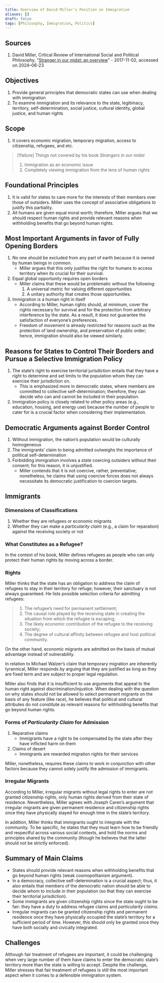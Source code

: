 ```yaml
---
title: Overview of David Miller's Position on Immigration
aliases: []
draft: false
tags: [Philosophy, Immigration, Politics]
---
```


## Sources

1. David Miller, Critical Review of International Social and Political Philosophy, “[Stranger in our midst: an overview](https://doi.org/10.1080/13698230.2016.1231750)” - 2017-11-02, accessed on 2024–06-23

## Objectives

1. Provide general principles that democratic states can use when dealing with immigration
2. To examine immigration and its relevance to the state, legitimacy, territory, self-determination, social justice, cultural identity, global justice, and human rights

## Scope

1. It covers economic migration, temporary migration, access to citizenship, refugees, and etc.

> [!failure] Things not covered by his book *Strangers in our midst*
> 1. Immigration as an economic issue
> 2. Completely viewing immigration from the lens of human rights

## Foundational Principles

1. It is valid for states to care more for the interests of their members over those of outsiders. Miller uses the concept of associative obligations to justify this partiality.
2. All humans are given equal moral worth; therefore, Miller argues that we should respect human rights and provide relevant reasons when withholding benefits that go beyond human rights.

## Most Important Arguments in favor of Fully Opening Borders

1. No one should be excluded from any part of earth because it is owned by human beings in common.
	- Miller argues that this only justifies the right for humans to access territory when its crucial for their survival.
2. Equal global opportunity requires open borders
	- Miller claims that these would be problematic without the following:
		1. A universal metric for valuing different opportunities
		2. A unitary authority that creates those opportunities.
3. Immigration is a human right in itself
	- According to Miller, human rights should, at minimum, cover the rights necessary for survival and for the protection from arbitrary interference by the state. As a result, it does not guarantee the satisfaction of everyone’s preferences.
	- Freedom of movement is already restricted for reasons such as the protection of land ownership, and preservation of public order; hence, immigration should also be viewed similarly.

## Reasons for States to Control Their Borders and Pursue a Selective Immigration Policy

1. The state’s right to exercise territorial jurisdiction entails that they have a right to determine and set limits to the population whom they can exercise their jurisdiction on.
	- This is emphasized more in democratic states, where members are committed to collective self-determination; therefore, they can decide who can and cannot be included in their population.
2. Immigration policy is closely related to other policy areas (e.g., education, housing, and energy use) because the number of people to cater for is a crucial factor when considering their implementation.

## Democratic Arguments against Border Control

1. Without immigration, the nation’s population would be culturally homogeneous
2. The immigrants’ claim to being admitted outweighs the importance of political self-determination
3. Forbidding immigration involves a state coercing outsiders without their consent; for this reason, it is unjustified.
	- Miller contends that it is not coercive, rather, preventative; nonetheless, he claims that using coercive forces does not always necessitate its democratic justification to coercion targets.

## Immigrants

### Dimensions of Classifications

1. Whether they are refugees or economic migrants
2. Whether they can make a *particularity claim* (e.g., a claim for reparation) against the receiving society or not

### What Constitutes as a Refugee?

In the context of his book, Miller defines refugees as people who can only protect their human rights by moving across a border.

### Rights

Miller thinks that the state has an obligation to address the claim of refugees to stay in their territory for refuge; however, their sanctuary is not always guaranteed. He lists possible selection criteria for admitting refugees:

> 1. The refugee’s need for permanent settlement;
> 2. The causal role played by the receiving state in creating the situation from which the refugee is escaping;
> 3. The likely economic contribution of the refugee to the receiving society;
> 4. The degree of cultural affinity between refugee and host political community.

On the other hand, economic migrants are admitted on the basis of mutual advantage instead of vulnerability.

In relation to Michael Walzer’s claim that temporary migration are inherently tyrannical, Miller responds by arguing that they are justified as long as they are fixed term and are subject to proper legal regulation.

Miller also finds that it is insufficient to use arguments that appeal to the human right against discrimination/injustice. When dealing with the question on why states should not be allowed to select permanent migrants on the basis of any feature (like race), he believes that political and cultural attributes do not constitute as relevant reasons for withholding benefits that go beyond human rights.

### Forms of *Particularity Claim* for Admission

1. Reparative claims
	- Immigrants have a right to be compensated by the state after they have inflicted harm on them
2. Claims of desert
	- Immigrants are rewarded migration rights for their services

Miller, nonetheless, requires these claims to work in conjunction with other factors because they cannot solely justify the admission of immigrants.

### Irregular Migrants

According to Miller, irregular migrants without legal rights to enter are not granted citizenship rights, only human rights derived from their state of residence. Nevertheless, Miller agrees with Joseph Caren’s argument that irregular migrants are given permanent residence and citizenship rights once they have physically stayed for enough time in the state’s territory.

In addition, Miller thinks that immigrants ought to integrate with the community. To be specific, he states that they must learn how to be friendly and respectful across various social contexts, and hold the norms and principles shared by the community (though he believes that the latter should not be strictly enforced).

## Summary of Main Claims

- States should provide relevant reasons when withholding benefits that go beyond human rights (weak cosmopolitanism argument).
- In a democracy, collective self-determination is a crucial aspect; thus, it also entails that members of the democratic nation should be able to decide whom to include in their population (so that they can exercise their territorial jurisdiction).
- Some immigrants are given citizenship rights since the state ought to be fair: they have a duty to address refugee claims and *particularity claims*.
- Irregular migrants can be granted citizenship rights and permanent residence once they have physically occupied the state’s territory for a sufficient period of time. However, this should only be granted once they have both socially and civically integrated.

## Challenges

Although fair treatment of refugees are important, it could be challenging when very large number of them have claims to enter the democratic state’s territory more than the state is willing to accept. Despite the challenge, Miller stresses that fair treatment of refugees is still the most important aspect when it comes to a defensible immigration system.
